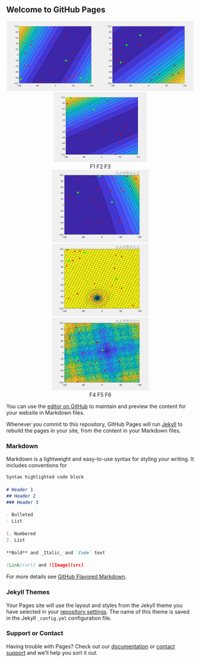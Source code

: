 ## Welcome to GitHub Pages



<td><center>
<img src="images/gif/test_F1.gif" width="250" alt="F1" /><img src="images/gif/test_F2.gif" width="250" alt="F2" /><img src="images/gif/test_F3.gif" width="250" alt="F3" />
</center>
<center>
F1 F2 F3
</center></td> 
<td><center>
<img src="images/gif/test_F4.gif" width="260" alt="F4" /><img src="images/gif/test_F5.gif" width="260" alt="F5" /><img src="images/gif/test_F6.gif" width="260" alt="F6" />
</center>
<center>
F4 F5 F6
</center></td> 






You can use the [editor on GitHub](https://github.com/Spacewe-outlook/PPE/edit/master/README.md) to maintain and preview the content for your website in Markdown files.

Whenever you commit to this repository, GitHub Pages will run [Jekyll](https://jekyllrb.com/) to rebuild the pages in your site, from the content in your Markdown files.

### Markdown

Markdown is a lightweight and easy-to-use syntax for styling your writing. It includes conventions for

```markdown
Syntax highlighted code block

# Header 1
## Header 2
### Header 3

- Bulleted
- List

1. Numbered
2. List

**Bold** and _Italic_ and `Code` text

[Link](url) and ![Image](src)
```

For more details see [GitHub Flavored Markdown](https://guides.github.com/features/mastering-markdown/).

### Jekyll Themes

Your Pages site will use the layout and styles from the Jekyll theme you have selected in your [repository settings](https://github.com/Spacewe-outlook/PPE/settings). The name of this theme is saved in the Jekyll `_config.yml` configuration file.

### Support or Contact

Having trouble with Pages? Check out our [documentation](https://help.github.com/categories/github-pages-basics/) or [contact support](https://github.com/contact) and we’ll help you sort it out.
